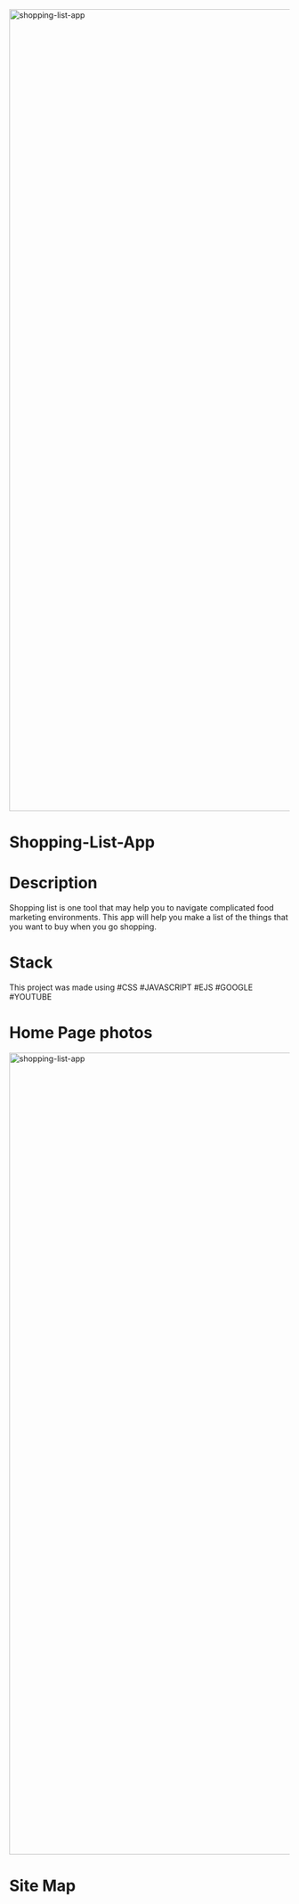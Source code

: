 <img width="1440" alt="shopping-list-app" src="https://user-images.githubusercontent.com/98294096/166103345-8bc4fed6-98b6-4f23-bb60-b6fadbb190aa.png">



# Shopping-List-App


# Description

Shopping list is one tool that may help you to navigate complicated food marketing environments. This app will help you make a list of the things that you want to buy when you go shopping.



# Stack

This project was made using
#CSS #JAVASCRIPT #EJS #GOOGLE #YOUTUBE


# Home Page photos

<img width="1440" alt="shopping-list-app" src="https://user-images.githubusercontent.com/98294096/166103350-37cdf889-32cb-49c9-82bd-93e1f1a57f34.png">

# Site Map

